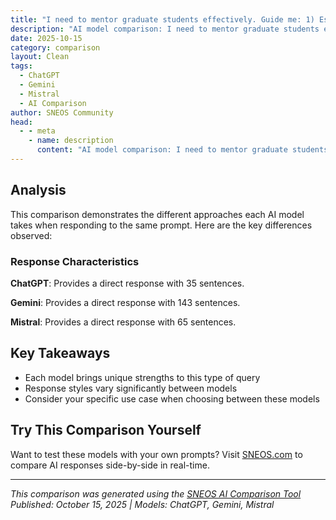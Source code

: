 ```yaml
---
title: "I need to mentor graduate students effectively. Guide me: 1) Establish clear expectations early"
description: "AI model comparison: I need to mentor graduate students effectively. Guide me: 1) Establish clear expectations early..."
date: 2025-10-15
category: comparison
layout: Clean
tags:
  - ChatGPT
  - Gemini
  - Mistral
  - AI Comparison
author: SNEOS Community
head:
  - - meta
    - name: description
      content: "AI model comparison: I need to mentor graduate students effectively. Guide me: 1) Establish clear expectations early..."
---
```


<ChatComparison
  title="I need to mentor graduate students effectively. Guide me: 1) Establish clear expectations early"
  prompt="I need to mentor graduate students effectively. Guide me: 1) Establish clear expectations early"
  :responses='{"ChatGPT": "Mentoring graduate students effectively is crucial to their success, and establishing clear expectations early is a foundational step. Here\u2019s a guide to help you in this process:\n\n### 1. Establish Clear Expectations Early\n\n**A. Initial Meeting:**\n- Schedule an initial meeting with each student to discuss goals, interests, and aspirations.\n- Use this time to build rapport and understand their background and motivations.\n\n**B. Define Roles and Responsibilities:**\n- Clearly outline what you expect from the student in terms of work ethic, communication, and participation.\n- Discuss your role as a mentor and what support the student can expect from you.\n\n**C. Set Academic and Professional Goals:**\n- Help students identify short-term and long-term goals (e.g., projects, publications, conferences).\n- Encourage them to articulate their research interests and how they see their future career.\n\n**D. Communication Guidelines:**\n- Establish preferred modes of communication (email, in-person meetings, etc.) and expected response times.\n- Discuss the frequency of meetings and check-ins (weekly, biweekly, monthly) to ensure regular updates.\n\n**E. Workload and Time Management:**\n- Set expectations regarding workload, deadlines, and the importance of managing time effectively.\n- If students are balancing multiple responsibilities (such as teaching, research, and personal commitments), discuss how they can prioritize.\n\n**F. Assessment and Feedback:**\n- Explain how you will assess their progress (regular check-ins, feedback on written work, etc.).\n- Encourage openness to feedback and discuss how they can provide you with feedback on your mentorship, too.\n\n**G. Professional Conduct:**\n- Emphasize the importance of professionalism, including respecting deadlines, maintaining integrity in research, and collaborating with colleagues.\n- Discuss the balance between being a student, researcher, and, potentially, a teaching assistant or employee.\n\n### Additional Tips for Implementation:\n\n- **Documentation:** Consider providing a written document that summarizes the expectations discussed in your meetings. This can serve as a reference for both you and the student.\n  \n- **Adjustability:** Be open to revisiting and adjusting expectations as the student progresses. Their circumstances may change, and flexibility can be important to their success.\n\n- **Follow-Up:** Regularly revisit these expectations in subsequent meetings to ensure clarity and adherence. This creates a sense of accountability.\n\n- **Encouragement of Ownership:** Empower students to take ownership of their goals and responsibilities, fostering a sense of independence and self-management.\n\nBy clearly establishing these expectations early in the mentoring relationship, you lay the groundwork for a successful partnership that benefits both you and the graduate students you mentor.", "Gemini": "Establishing clear expectations early is the **cornerstone of effective graduate student mentorship**. It sets the stage for a productive, respectful, and less stressful relationship for both you and your students. It helps prevent misunderstandings, reduces anxiety, and empowers students to take ownership of their work and development.\n\nHere\u0027s a comprehensive guide on how to establish clear expectations early:\n\n---\n\n## 1) Establish Clear Expectations Early\n\n**Why it\u0027s Crucial:**\n*   **Reduces Ambiguity \u0026 Anxiety:** Students often feel overwhelmed and unsure. Clear expectations provide a roadmap.\n*   **Fosters Independence:** Knowing the boundaries and goals allows students to work autonomously within those parameters.\n*   **Prevents Misunderstandings \u0026 Conflict:** Many issues stem from unstated or assumed expectations.\n*   **Builds Trust:** Transparency from the outset builds a foundation of trust.\n*   **Sets the Tone for Professionalism:** Demonstrates your commitment to clear communication and structured work.\n*   **Aids Performance Evaluation:** Provides objective criteria for feedback and assessment.\n\n**When to Establish Them (The \u0022Early\u0022):**\n\n1.  **During the Recruitment/Interview Process:** Even before they join your lab, discuss your general mentoring philosophy, lab culture, and the nature of the work.\n2.  **First Few Weeks/Months (Onboarding):** This is the most critical period. Schedule dedicated meetings to cover all major areas.\n3.  **Beginning of Each Project/Milestone:** Reiterate or establish specific expectations for each new endeavor.\n4.  **Annually/Bi-annually:** Review and potentially revise expectations as the student progresses and their role evolves.\n\n**How to Establish Them (The \u0022How\u0022):**\n\n*   **Dedicated 1-on-1 Meetings:** These are essential for discussing, clarifying, and getting mutual buy-in.\n*   **Written Lab Manual/Onboarding Packet:** A living document that details lab policies, best practices, safety, and cultural norms.\n*   **Individual Development Plans (IDPs):** Co-create a formal plan that outlines goals, timelines, and necessary skills/training.\n*   **Project Proposals/Charters:** For each major project, outline goals, deliverables, timelines, and responsibilities.\n*   **Email Confirmations:** Follow up important discussions with a brief email summarizing key agreements.\n*   **Modeling Behavior:** Demonstrate the expectations you have for them through your own actions (e.g., responsiveness, professionalism).\n*   **Leverage Senior Students:** Encourage senior students to share their experiences and help onboard new members.\n\n**What Expectations to Establish (The \u0022What\u0022):**\n\nCategorize your expectations into several key areas. Be specific and provide examples where possible.\n\n### A. Research \u0026 Academic Expectations:\n\n1.  **Project Scope \u0026 Goals:**\n    *   **Clarity on Research Questions:** What are the central questions the student will address?\n    *   **Project Milestones \u0026 Deliverables:** What are the short-term and long-term goals (e.g., experiments, analyses, presentations, papers)?\n    *   **Definition of \u0022Success\u0022:** What constitutes successful completion of a task or project?\n    *   **Level of Independence:** When should they try to solve problems themselves, and when should they seek help? What\u0027s the balance?\n\n2.  **Quality of Work:**\n    *   **Rigor \u0026 Reproducibility:** Emphasis on meticulous experimental design, execution, and documentation.\n    *   **Attention to Detail:** Importance of accuracy in data collection, analysis, and reporting.\n    *   **Intellectual Contribution:** Expectation for critical thinking, literature review, and generating new ideas.\n\n3.  **Data Management:**\n    *   **Organization \u0026 Documentation:** How data should be named, stored, backed up, and annotated.\n    *   **Data Sharing:** Policies on sharing data within the lab and externally.\n    *   **Lab Notebooks:** Expectations for detail, frequency, and format.\n\n4.  **Authorship \u0026 Publication:**\n    *   **Authorship Criteria:** Clearly explain the lab\u0027s policy on who qualifies for authorship and in what order (e.g., based on significant intellectual contribution, experimental work, writing).\n    *   **Publication Strategy:** Discuss target journals, manuscript preparation process, and typical timelines.\n\n5.  **Timelines \u0026 Deadlines:**\n    *   **Project Timelines:** Establish realistic timelines for each phase of a project.\n    *   **Meeting Deadlines:** Emphasize the importance of meeting agreed-upon deadlines and communicating proactively if issues arise.\n    *   **University Requirements:** Dissertation deadlines, qualifying exams, committee meetings.\n\n6.  **Coursework \u0026 Academic Progress:**\n    *   **Course Requirements:** Ensure they understand all program-specific course requirements.\n    *   **Academic Performance:** Expectations for grades and overall academic standing.\n\n### B. Communication Expectations:\n\n1.  **Frequency \u0026 Format:**\n    *   **1-on-1 Meetings:** How often will you meet? What\u0027s the agenda? Who sets it?\n    *   **Lab Meetings:** Expected attendance, participation, and presentation frequency.\n    *   **Email/Messaging:** Preferred communication channels (email, Slack, etc.), expected response times from both sides.\n    *   **\u0022Open Door\u0022 Policy:** Clarify what this means in practice (e.g., knocking, scheduling, not interrupting focused work).\n\n2.  **Responsiveness:**\n    *   **Responding to Emails/Messages:** How quickly do you expect students to respond to you and vice versa?\n    *   **Reporting Problems/Challenges:** When and how should they escalate issues (e.g., experimental failures, equipment breakdowns, personal challenges impacting work)? Emphasize early communication.\n\n3.  **Meeting Etiquette:**\n    *   **Preparation:** Come prepared to meetings with updates, questions, and action items.\n    *   **Active Listening \u0026 Participation:** Encourage engagement in discussions.\n\n4.  **Feedback Cycle:**\n    *   **How You Give Feedback:** Your preferred style (e.g., direct, constructive, written).\n    *   **How You Expect Them to Receive Feedback:** Openness to criticism, asking clarifying questions.\n    *   **How They Can Give You Feedback:** Create a safe space for them to provide feedback to you.\n\n### C. Professionalism \u0026 Lab Culture:\n\n1.  **Work Ethic \u0026 Hours:**\n    *   **General Expectations:** Discuss typical working hours, but emphasize output over \u0022face time\u0022 (unless specific experiments require it).\n    *   **Work-Life Balance:** Share your philosophy on this and encourage healthy boundaries.\n    *   **Vacation/Leave:** Process for requesting time off, expected notice.\n\n2.  **Teamwork \u0026 Collaboration:**\n    *   **Lab Citizenship:** Contributions to maintaining a functional lab (e.g., shared equipment maintenance, general tidiness).\n    *   **Helping Peers:** Encouraging a supportive environment where students help each other.\n    *   **Resource Sharing:** Policies on sharing reagents, equipment, and expertise.\n\n3.  **Safety \u0026 Ethics:**\n    *   **Lab Safety Protocols:** Non-negotiable adherence to all safety rules and training.\n    *   **Research Ethics:** Integrity, avoidance of plagiarism, data fabrication, responsible conduct of research.\n\n4.  **Respect \u0026 Inclusivity:**\n    *   **Code of Conduct:** Expectations for respectful interactions with all lab members, colleagues, and staff.\n    *   **Diversity \u0026 Inclusion:** Commitment to a welcoming and equitable environment, zero tolerance for harassment or discrimination.\n\n### D. Mentorship \u0026 Support Expectations (Your Role \u0026 Their Role):\n\n1.  **Your Role as Mentor:**\n    *   **What You Will Provide:** Guidance, intellectual support, access to resources, professional development opportunities, advocacy, constructive feedback.\n    *   **What You Will NOT Do:** (e.g., do their work for them, solve all their problems, always have immediate answers).\n\n2.  **Their Role as Mentee:**\n    *   **Proactiveness:** Taking initiative, seeking solutions, driving their own projects.\n    *   **Receptiveness:** Being open to feedback, seeking help when needed.\n    *   **Advocacy:** Communicating their career goals and needs.\n\n3.  **Career Development:**\n    *   **Discussion of Post-Grad Goals:** How you will support their short-term and long-term career aspirations (e.g., networking, conference attendance, job search strategies).\n    *   **CV/Resume Review:** Your willingness to help with professional documents.\n    *   **Letters of Recommendation:** What you require from them to write strong letters.\n\n### E. Resources \u0026 Logistics:\n\n1.  **Funding \u0026 Stipend:**\n    *   Clarity on stipend source, amount, and payment schedule.\n    *   Information on tuition, fees, and health insurance.\n    *   Policies on external fellowships or grants.\n\n2.  **Equipment \u0026 Software:**\n    *   How to access shared equipment, booking procedures.\n    *   Availability of necessary software and training.\n\n3.  **Travel Funds:**\n    *   Policies for conference travel, professional development funds.\n    *   Application process and reimbursement procedures.\n\n4.  **Administrative Procedures:**\n    *   Guidance on university bureaucracy (e.g., HR, grant applications, travel reimbursements).\n\n---\n\n**Ongoing Maintenance and Review:**\n\n*   **Regular Check-ins:** Expectations are not static. Revisit them regularly during 1-on-1s.\n*   **Annual Reviews:** Conduct formal or informal annual reviews to discuss progress, revise goals, and update IDPs.\n*   **Address Deviations Immediately:** If expectations are not being met, address them constructively and promptly.\n*   **Be Flexible:** Recognize that situations change. Be open to adjusting expectations if circumstances warrant (e.g., personal issues, project pivots).\n*   **Re-communicate Changes:** If lab policies or project goals change, clearly communicate the updated expectations.\n\nBy proactively and thoroughly establishing these expectations early, you will create a much more predictable, productive, and positive mentoring environment for both yourself and your graduate students.", "Mistral": "Mentoring graduate students effectively is a crucial responsibility that can significantly impact their academic and professional development. Here\u0027s a comprehensive guide to help you establish clear expectations early and throughout the mentoring process:\n\n### 1. Establish Clear Expectations Early\n\n#### a. Initial Meeting\n- **Set the Tone:** Schedule an initial meeting to discuss your mentoring approach and expectations.\n- **Define Roles:** Clearly define your role as a mentor and their role as a mentee.\n- **Goals and Objectives:** Discuss their academic and professional goals, and align them with the program\u0027s objectives.\n\n#### b. Communication\n- **Frequency and Format:** Establish a regular schedule for meetings (e.g., weekly, bi-weekly) and the preferred format (e.g., in-person, virtual).\n- **Open Door Policy:** Encourage open communication and make yourself available for questions and concerns.\n\n#### c. Academic Expectations\n- **Coursework:** Outline the importance of completing coursework on time and to a high standard.\n- **Research:** Define the scope and timeline for research projects, including milestones and deadlines.\n- **Publications:** Discuss expectations for publishing research findings and the process for co-authorship.\n\n#### d. Professional Development\n- **Conferences and Workshops:** Encourage attendance at relevant conferences and workshops.\n- **Networking:** Emphasize the importance of building professional networks.\n- **Skill Development:** Identify key skills they need to develop (e.g., writing, presenting, data analysis).\n\n#### e. Ethical and Professional Conduct\n- **Academic Integrity:** Stress the importance of academic honesty and ethical conduct.\n- **Professional Behavior:** Discuss expectations for professional behavior in academic and research settings.\n\n### 2. Provide Structured Guidance\n\n#### a. Regular Check-ins\n- **Progress Reviews:** Regularly review their progress and provide constructive feedback.\n- **Goal Setting:** Help them set short-term and long-term goals and track their progress.\n\n#### b. Feedback and Support\n- **Constructive Feedback:** Offer timely and constructive feedback on their work.\n- **Emotional Support:** Be approachable and supportive, especially during challenging times.\n\n#### c. Resource Sharing\n- **Literature and Tools:** Share relevant literature, tools, and resources to aid their research and learning.\n- **Opportunities:** Inform them about funding opportunities, scholarships, and other resources.\n\n### 3. Foster Independence and Initiative\n\n#### a. Encourage Self-Direction\n- **Problem-Solving:** Encourage them to take initiative and solve problems independently.\n- **Decision-Making:** Allow them to make decisions and learn from their experiences.\n\n#### b. Promote Collaboration\n- **Teamwork:** Encourage collaboration with peers and other researchers.\n- **Interdisciplinary Work:** Promote interdisciplinary projects and collaborations.\n\n### 4. Monitor and Adjust\n\n#### a. Flexibility\n- **Adaptability:** Be flexible and adapt your mentoring approach based on their needs and progress.\n- **Feedback Loop:** Regularly seek feedback from your mentees to improve your mentoring style.\n\n#### b. Evaluation\n- **Performance Reviews:** Conduct periodic performance reviews to assess their progress and areas for improvement.\n- **Self-Reflection:** Encourage self-reflection and self-assessment to help them understand their strengths and weaknesses.\n\n### 5. Celebrate Achievements\n\n#### a. Recognition\n- **Acknowledge Efforts:** Recognize and celebrate their achievements and milestones.\n- **Positive Reinforcement:** Provide positive reinforcement to motivate and encourage them.\n\n#### b. Professional Growth\n- **Career Planning:** Help them plan their career path and prepare for future opportunities.\n- **Recommendations:** Provide strong recommendations and references for their future endeavors.\n\n### 6. Continuous Learning\n\n#### a. Stay Updated\n- **Current Trends:** Stay updated with the latest trends and developments in your field.\n- **Professional Development:** Continuously seek opportunities for your own professional development as a mentor.\n\n#### b. Networking\n- **Mentor Network:** Build a network of mentors and colleagues to share best practices and learn from each other.\n- **Professional Associations:** Engage with professional associations and attend mentoring workshops and seminars.\n\nBy following these guidelines, you can establish clear expectations early and create a supportive and productive mentoring environment for your graduate students."}' published-date="{DateTime.UtcNow:HH:mm}"
/>

## Analysis

This comparison demonstrates the different approaches each AI model takes when responding to the same prompt. Here are the key differences observed:

### Response Characteristics

**ChatGPT**: Provides a direct response with 35 sentences. 

**Gemini**: Provides a direct response with 143 sentences. 

**Mistral**: Provides a direct response with 65 sentences. 

## Key Takeaways

- Each model brings unique strengths to this type of query
- Response styles vary significantly between models
- Consider your specific use case when choosing between these models

## Try This Comparison Yourself

Want to test these models with your own prompts? Visit [SNEOS.com](https://sneos.com) to compare AI responses side-by-side in real-time.

---

*This comparison was generated using the [SNEOS AI Comparison Tool](https://sneos.com)*
*Published: October 15, 2025 | Models: ChatGPT, Gemini, Mistral*
